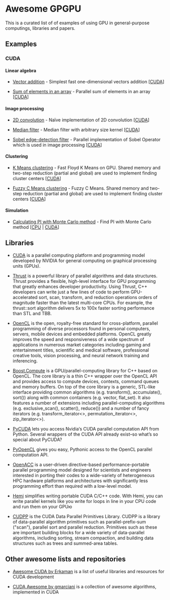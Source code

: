 # Awesome GPGPU
This is a curated list of of examples of using GPU in general-purpose computings, libraries and papers.

## Examples

### CUDA

#### Linear algebra

* [Vector addition](https://github.com/rbaygildin/awesome-gpgpu/tree/master/vectorAdd) - Simplest fast one-dimensional vectors addition [[CUDA](https://github.com/rbaygildin/awesome-gpgpu/tree/master/vectorAdd)]

* [Sum of elements in an array](https://github.com/rbaygildin/awesome-gpgpu/blob/master/sumArray) - Parallel sum of elements in an array [[CUDA](https://github.com/rbaygildin/awesome-gpgpu/blob/master/sumArray/sum.cu)]

#### Image processing

* [2D convolution](https://github.com/rbaygildin/awesome-gpgpu/blob/master/convolution) - Naïve implementation of 2D convolution [[CUDA](https://github.com/rbaygildin/awesome-gpgpu/blob/master/convolution/convolve2D.cu)]

* [Median filter](https://github.com/rbaygildin/awesome-gpgpu/tree/master/medianFilter) - Median filter with arbitrary size kernel [[CUDA](https://github.com/rbaygildin/awesome-gpgpu/tree/master/medianFilter)]

* [Sobel edge-detection filter](https://github.com/rbaygildin/awesome-gpgpu/blob/master/sobel/sobel.cu) - Parallel implementation of Sobel Operator which is used in image processing [[CUDA](https://github.com/rbaygildin/awesome-gpgpu/blob/master/sobel/sobel.cu)] 

#### Clustering

* [K Means clustering](https://github.com/rbaygildin/awesome-gpgpu/blob/master/kmeans2/cuda_kmeans.cu) - Fast Floyd K Means on GPU. Shared memory and two-step reduction (partial and global) are used to implement finding cluster centers [[CUDA](https://github.com/rbaygildin/awesome-gpgpu/blob/master/kmeans2/cuda_kmeans.cu)]

* [Fuzzy C Means clustering](https://github.com/rbaygildin/awesome-gpgpu/blob/master/fcm/cuda_fcm.cu) - Fuzzy C Means. Shared memory and two-step reduction (partial and global) are used to implement finding cluster centers [[CUDA](https://github.com/rbaygildin/awesome-gpgpu/blob/master/fcm/cuda_fcm.cu)]

#### Simulation

* [Calculating PI with Monte Carlo method](https://github.com/rbaygildin/awesome-gpgpu/blob/master/monteCarloPi) - Find PI with Monte Carlo method [[CPU](https://github.com/rbaygildin/awesome-gpgpu/blob/master/monteCarloPi/cpu) | [CUDA](https://github.com/rbaygildin/awesome-gpgpu/blob/master/monteCarloPi/cuda)]

## Libraries

* [CUDA](https://developer.nvidia.com/cuda-toolkit) is a parallel computing platform and programming model developed by NVIDIA for general computing on graphical processing units (GPUs).

* [Thrust](https://thrust.github.io/) is a powerful library of parallel algorithms and data structures. Thrust provides a flexible, high-level interface for GPU programming that greatly enhances developer productivity. Using Thrust, C++ developers can write just a few lines of code to perform GPU-accelerated sort, scan, transform, and reduction operations orders of magnitude faster than the latest multi-core CPUs. For example, the thrust::sort algorithm delivers 5x to 100x faster sorting performance than STL and TBB.

* [OpenCL](https://www.khronos.org/opencl/) is the open, royalty-free standard for cross-platform, parallel programming of diverse processors found in personal computers, servers, mobile devices and embedded platforms. OpenCL greatly improves the speed and responsiveness of a wide spectrum of applications in numerous market categories including gaming and entertainment titles, scientific and medical software, professional creative tools, vision processing, and neural network training and inferencing.

* [Boost.Compute](http://boostorg.github.io/compute/) is a GPU/parallel-computing library for C++ based on OpenCL. The core library is a thin C++ wrapper over the OpenCL API and provides access to compute devices, contexts, command queues and memory buffers. On top of the core library is a generic, STL-like interface providing common algorithms (e.g. transform(), accumulate(), sort()) along with common containers (e.g. vector<T>, flat_set<T>). It also features a number of extensions including parallel-computing algorithms (e.g. exclusive_scan(), scatter(), reduce()) and a number of fancy iterators (e.g. transform_iterator<>, permutation_iterator<>, zip_iterator<>).

* [PyCUDA](https://documen.tician.de/pycuda/) lets you access Nvidia‘s CUDA parallel computation API from Python. Several wrappers of the CUDA API already exist–so what’s so special about PyCUDA?

* [PyOpenCL](https://documen.tician.de/pyopencl/) gives you easy, Pythonic access to the OpenCL parallel computation API. 

* [OpenACC](https://www.openacc.org/) is a user-driven directive-based performance-portable parallel programming model designed for scientists and engineers interested in porting their codes to a wide-variety of heterogeneous HPC hardware platforms and architectures with significantly less programming effort than required with a low-level model.

* [Hemi](http://harrism.github.io/hemi/) simplifies writing portable CUDA C/C++ code. With Hemi, you can write parallel kernels like you write for loops in line in your CPU code and run them on your GPUю

* [CUDPP](https://github.com/cudpp/cudpp) is the CUDA Data Parallel Primitives Library. CUDPP is a library of data-parallel algorithm primitives such as parallel-prefix-sum ("scan"), parallel sort and parallel reduction. Primitives such as these are important building blocks for a wide variety of data-parallel algorithms, including sorting, stream compaction, and building data structures such as trees and summed-area tables.


## Other awesome lists and repositories

* [Awesome CUDA by Erkaman](https://github.com/Erkaman/Awesome-CUDA) is a list of useful libraries and resources for CUDA development

* [CUDA Awesome by gmarciani](https://github.com/gmarciani/cudawesome) is a collection of awesome algorithms, implemented in CUDA
